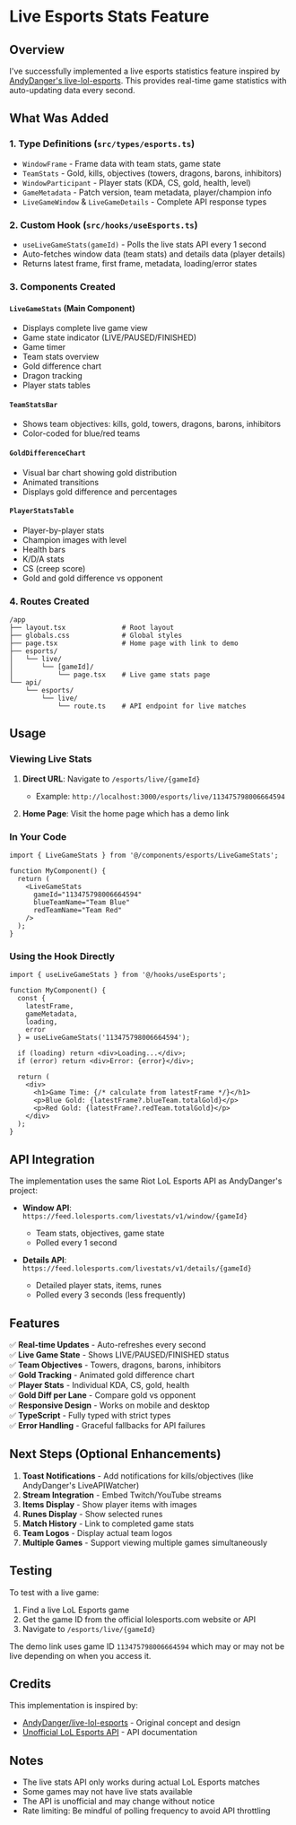# Live Esports Stats Feature

## Overview

I've successfully implemented a live esports statistics feature inspired by [AndyDanger's live-lol-esports](https://github.com/AndyDanger/live-lol-esports). This provides real-time game statistics with auto-updating data every second.

## What Was Added

### 1. **Type Definitions** (`src/types/esports.ts`)
- `WindowFrame` - Frame data with team stats, game state
- `TeamStats` - Gold, kills, objectives (towers, dragons, barons, inhibitors)
- `WindowParticipant` - Player stats (KDA, CS, gold, health, level)
- `GameMetadata` - Patch version, team metadata, player/champion info
- `LiveGameWindow` & `LiveGameDetails` - Complete API response types

### 2. **Custom Hook** (`src/hooks/useEsports.ts`)
- `useLiveGameStats(gameId)` - Polls the live stats API every 1 second
- Auto-fetches window data (team stats) and details data (player details)
- Returns latest frame, first frame, metadata, loading/error states

### 3. **Components Created**

#### `LiveGameStats` (Main Component)
- Displays complete live game view
- Game state indicator (LIVE/PAUSED/FINISHED)
- Game timer
- Team stats overview
- Gold difference chart
- Dragon tracking
- Player stats tables

#### `TeamStatsBar`
- Shows team objectives: kills, gold, towers, dragons, barons, inhibitors
- Color-coded for blue/red teams

#### `GoldDifferenceChart`
- Visual bar chart showing gold distribution
- Animated transitions
- Displays gold difference and percentages

#### `PlayerStatsTable`
- Player-by-player stats
- Champion images with level
- Health bars
- K/D/A stats
- CS (creep score)
- Gold and gold difference vs opponent

### 4. **Routes Created**

```
/app
├── layout.tsx              # Root layout
├── globals.css             # Global styles
├── page.tsx                # Home page with link to demo
├── esports/
│   └── live/
│       └── [gameId]/
│           └── page.tsx    # Live game stats page
└── api/
    └── esports/
        └── live/
            └── route.ts    # API endpoint for live matches
```

## Usage

### Viewing Live Stats

1. **Direct URL**: Navigate to `/esports/live/{gameId}`
   - Example: `http://localhost:3000/esports/live/113475798006664594`

2. **Home Page**: Visit the home page which has a demo link

### In Your Code

```tsx
import { LiveGameStats } from '@/components/esports/LiveGameStats';

function MyComponent() {
  return (
    <LiveGameStats 
      gameId="113475798006664594"
      blueTeamName="Team Blue"
      redTeamName="Team Red"
    />
  );
}
```

### Using the Hook Directly

```tsx
import { useLiveGameStats } from '@/hooks/useEsports';

function MyComponent() {
  const { 
    latestFrame, 
    gameMetadata, 
    loading, 
    error 
  } = useLiveGameStats('113475798006664594');

  if (loading) return <div>Loading...</div>;
  if (error) return <div>Error: {error}</div>;

  return (
    <div>
      <h1>Game Time: {/* calculate from latestFrame */}</h1>
      <p>Blue Gold: {latestFrame?.blueTeam.totalGold}</p>
      <p>Red Gold: {latestFrame?.redTeam.totalGold}</p>
    </div>
  );
}
```

## API Integration

The implementation uses the same Riot LoL Esports API as AndyDanger's project:

- **Window API**: `https://feed.lolesports.com/livestats/v1/window/{gameId}`
  - Team stats, objectives, game state
  - Polled every 1 second

- **Details API**: `https://feed.lolesports.com/livestats/v1/details/{gameId}`
  - Detailed player stats, items, runes
  - Polled every 3 seconds (less frequently)

## Features

✅ **Real-time Updates** - Auto-refreshes every second  
✅ **Live Game State** - Shows LIVE/PAUSED/FINISHED status  
✅ **Team Objectives** - Towers, dragons, barons, inhibitors  
✅ **Gold Tracking** - Animated gold difference chart  
✅ **Player Stats** - Individual KDA, CS, gold, health  
✅ **Gold Diff per Lane** - Compare gold vs opponent  
✅ **Responsive Design** - Works on mobile and desktop  
✅ **TypeScript** - Fully typed with strict types  
✅ **Error Handling** - Graceful fallbacks for API failures  

## Next Steps (Optional Enhancements)

1. **Toast Notifications** - Add notifications for kills/objectives (like AndyDanger's LiveAPIWatcher)
2. **Stream Integration** - Embed Twitch/YouTube streams
3. **Items Display** - Show player items with images
4. **Runes Display** - Show selected runes
5. **Match History** - Link to completed game stats
6. **Team Logos** - Display actual team logos
7. **Multiple Games** - Support viewing multiple games simultaneously

## Testing

To test with a live game:
1. Find a live LoL Esports game
2. Get the game ID from the official lolesports.com website or API
3. Navigate to `/esports/live/{gameId}`

The demo link uses game ID `113475798006664594` which may or may not be live depending on when you access it.

## Credits

This implementation is inspired by:
- [AndyDanger/live-lol-esports](https://github.com/AndyDanger/live-lol-esports) - Original concept and design
- [Unofficial LoL Esports API](https://github.com/vickz84259/lolesports-api-docs) - API documentation

## Notes

- The live stats API only works during actual LoL Esports matches
- Some games may not have live stats available
- The API is unofficial and may change without notice
- Rate limiting: Be mindful of polling frequency to avoid API throttling
